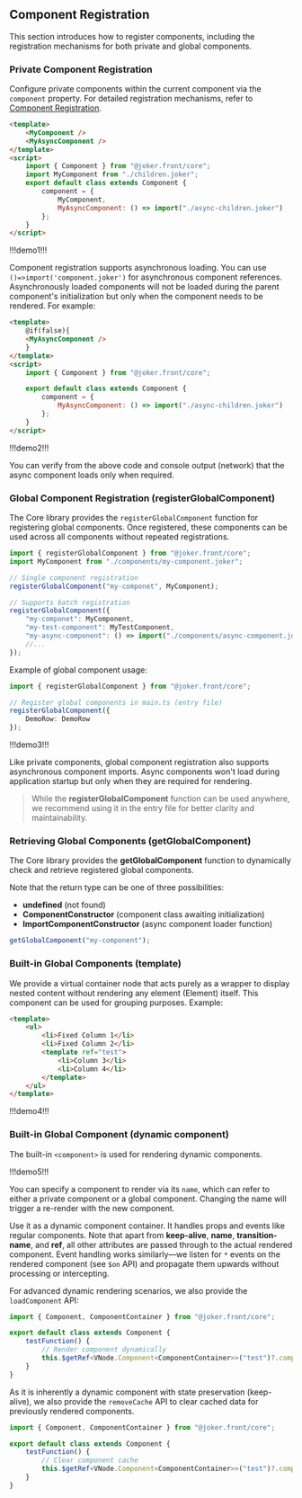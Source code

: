 ## Component Registration

This section introduces how to register components, including the registration mechanisms for both private and global components.

### Private Component Registration

Configure private components within the current component via the `component` property. For detailed registration mechanisms, refer to [Component Registration](/base/component-register).

```html
<template>
    <MyComponent />
    <MyAsyncComponent />
</template>
<script>
    import { Component } from "@joker.front/core";
    import MyComponent from "./children.joker";
    export default class extends Component {
        component = {
            MyComponent,
            MyAsyncComponent: () => import("./async-children.joker")
        };
    }
</script>
```

!!!demo1!!!

Component registration supports asynchronous loading. You can use `()=>import('component.joker')` for asynchronous component references. Asynchronously loaded components will not be loaded during the parent component's initialization but only when the component needs to be rendered. For example:

```html
<template>
    @if(false){
    <MyAsyncComponent />
    }
</template>
<script>
    import { Component } from "@joker.front/core";

    export default class extends Component {
        component = {
            MyAsyncComponent: () => import("./async-children.joker")
        };
    }
</script>
```

!!!demo2!!!

You can verify from the above code and console output (network) that the async component loads only when required.

### Global Component Registration (registerGlobalComponent)

The Core library provides the `registerGlobalComponent` function for registering global components. Once registered, these components can be used across all components without repeated registrations.

```ts
import { registerGlobalComponent } from "@joker.front/core";
import MyComponent from "./components/my-component.joker";

// Single component registration
registerGlobalComponent("my-componet", MyComponent);

// Supports batch registration
registerGlobalComponent({
    "my-componet": MyComponent,
    "my-test-component": MyTestComponent,
    "my-async-component": () => import("./components/async-component.joker")
    //...
});
```

Example of global component usage:

```ts
import { registerGlobalComponent } from "@joker.front/core";

// Register global components in main.ts (entry file)
registerGlobalComponent({
    DemoRow: DemoRow
});
```

!!!demo3!!!

Like private components, global component registration also supports asynchronous component imports. Async components won't load during application startup but only when they are required for rendering.

> While the **registerGlobalComponent** function can be used anywhere, we recommend using it in the entry file for better clarity and maintainability.

### Retrieving Global Components (getGlobalComponent)

The Core library provides the **getGlobalComponent** function to dynamically check and retrieve registered global components.

Note that the return type can be one of three possibilities:

- **undefined** (not found)
- **ComponentConstructor** (component class awaiting initialization)
- **ImportComponentConstructor** (async component loader function)

```ts
getGlobalComponent("my-component");
```

### Built-in Global Components (template)

We provide a virtual container node that acts purely as a wrapper to display nested content without rendering any element (Element) itself. This component can be used for grouping purposes. Example:

```html
<template>
    <ul>
        <li>Fixed Column 1</li>
        <li>Fixed Column 2</li>
        <template ref="test">
            <li>Column 3</li>
            <li>Column 4</li>
        </template>
    </ul>
</template>
```

!!!demo4!!!

### Built-in Global Component (dynamic component)

The built-in `<component>` is used for rendering dynamic components.

!!!demo5!!!

You can specify a component to render via its `name`, which can refer to either a private component or a global component. Changing the name will trigger a re-render with the new component.

Use it as a dynamic component container. It handles props and events like regular components. Note that apart from **keep-alive**, **name**, **transition-name**, and **ref**, all other attributes are passed through to the actual rendered component. Event handling works similarly—we listen for `*` events on the rendered component (see `$on` API) and propagate them upwards without processing or intercepting.

For advanced dynamic rendering scenarios, we also provide the `loadComponent` API:

```ts
import { Component, ComponentContainer } from "@joker.front/core";

export default class extends Component {
    testFunction() {
        // Render component dynamically
        this.$getRef<VNode.Component<ComponentContainer>>("test")?.component.loadComponent("name");
    }
}
```

As it is inherently a dynamic component with state preservation (keep-alive), we also provide the `removeCache` API to clear cached data for previously rendered components.

```ts
import { Component, ComponentContainer } from "@joker.front/core";

export default class extends Component {
    testFunction() {
        // Clear component cache
        this.$getRef<VNode.Component<ComponentContainer>>("test")?.component.removeCache("name");
    }
}
```
